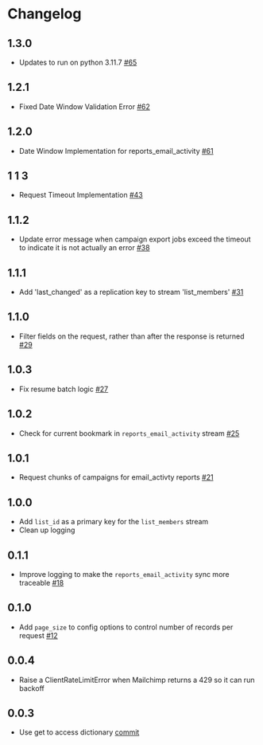 # Changelog

## 1.3.0
  * Updates to run on python 3.11.7 [#65](https://github.com/singer-io/tap-mailchimp/pull/65)

## 1.2.1
  * Fixed Date Window Validation Error [#62](https://github.com/singer-io/tap-mailchimp/pull/62)

## 1.2.0
  * Date Window Implementation for reports_email_activity [#61](https://github.com/singer-io/tap-mailchimp/pull/61)
  
## 1 1 3
  * Request Timeout Implementation [#43](https://github.com/singer-io/tap-mailchimp/pull/43)
## 1.1.2
  * Update error message when campaign export jobs exceed the timeout to indicate it is not actually an error [#38](https://github.com/singer-io/tap-mailchimp/pull/38)

## 1.1.1
  * Add 'last_changed' as a replication key to stream 'list_members' [#31](https://github.com/singer-io/tap-mailchimp/pull/31)

## 1.1.0
  * Filter fields on the request, rather than after the response is returned [#29](https://github.com/singer-io/tap-mailchimp/pull/29)

## 1.0.3
  * Fix resume batch logic [#27](https://github.com/singer-io/tap-mailchimp/pull/27)

## 1.0.2
  * Check for current bookmark in `reports_email_activity` stream [#25](https://github.com/singer-io/tap-mailchimp/pull/25)

## 1.0.1
  * Request chunks of campaigns for email_activty reports [#21](https://github.com/singer-io/tap-mailchimp/pull/21)

## 1.0.0
  * Add `list_id` as a primary key for the `list_members` stream
  * Clean up logging

## 0.1.1
  * Improve logging to make the `reports_email_activity` sync more traceable [#18](https://github.com/singer-io/tap-mailchimp/pull/18)

## 0.1.0
  * Add `page_size` to config options to control number of records per request [#12](https://github.com/singer-io/tap-mailchimp/pull/12)

## 0.0.4
  * Raise a ClientRateLimitError when Mailchimp returns a 429 so it can run backoff

## 0.0.3
 * Use get to access dictionary [commit](https://github.com/singer-io/tap-mailchimp/commit/56dfb08eba92031cff1fb5c06237a2b00d1671d6)
